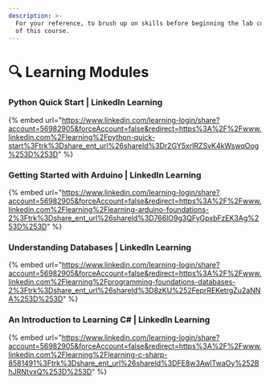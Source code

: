 ```yaml
---
description: >-
  For your reference, to brush up on skills before beginning the lab component
  of this course.
---
```


# 🔍 Learning Modules

### Python Quick Start | LinkedIn Learning

{% embed url="https://www.linkedin.com/learning-login/share?account=56982905&forceAccount=false&redirect=https%3A%2F%2Fwww.linkedin.com%2Flearning%2Fpython-quick-start%3Ftrk%3Dshare_ent_url%26shareId%3Dr2GY5xrlRZSvK4kWswqOog%253D%253D" %}

### Getting Started with Arduino | LinkedIn Learning

{% embed url="https://www.linkedin.com/learning-login/share?account=56982905&forceAccount=false&redirect=https%3A%2F%2Fwww.linkedin.com%2Flearning%2Flearning-arduino-foundations-2%3Ftrk%3Dshare_ent_url%26shareId%3D766lO9g3QFyGpxbFzEK3Ag%253D%253D" %}

### Understanding Databases | LinkedIn Learning

{% embed url="https://www.linkedin.com/learning-login/share?account=56982905&forceAccount=false&redirect=https%3A%2F%2Fwww.linkedin.com%2Flearning%2Fprogramming-foundations-databases-2%3Ftrk%3Dshare_ent_url%26shareId%3D8zKU%252FeprREKetrgZu2aNNA%253D%253D" %}

### An Introduction to Learning C# | LinkedIn Learning

{% embed url="https://www.linkedin.com/learning-login/share?account=56982905&forceAccount=false&redirect=https%3A%2F%2Fwww.linkedin.com%2Flearning%2Flearning-c-sharp-8581491%3Ftrk%3Dshare_ent_url%26shareId%3DFE8w3AwlTwaOy%252BhJRNtvxQ%253D%253D" %}
